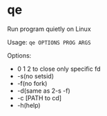 # qe
Run program quietly on Linux

Usage: `qe OPTIONS PROG ARGS`


Options:
*	0 1 2 to close only specific fd
*	-s(no setsid)
*	-f(no fork) 
*	-d(same as 2-s -f)
*	-c [PATH to cd]
*	-h(help)
